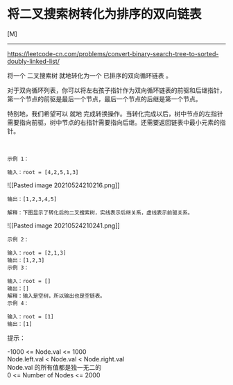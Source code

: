 # 将二叉搜索树转化为排序的双向链表

[M]

---

https://leetcode-cn.com/problems/convert-binary-search-tree-to-sorted-doubly-linked-list/


将一个 二叉搜索树 就地转化为一个 已排序的双向循环链表 。

对于双向循环列表，你可以将左右孩子指针作为双向循环链表的前驱和后继指针，第一个节点的前驱是最后一个节点，最后一个节点的后继是第一个节点。

特别地，我们希望可以 就地 完成转换操作。当转化完成以后，树中节点的左指针需要指向前驱，树中节点的右指针需要指向后继。还需要返回链表中最小元素的指针。

 
```
示例 1：

输入：root = [4,2,5,1,3] 
```
![[Pasted image 20210524210216.png]]
```
输出：[1,2,3,4,5]

解释：下图显示了转化后的二叉搜索树，实线表示后继关系，虚线表示前驱关系。
```

![[Pasted image 20210524210241.png]]


```
示例 2：

输入：root = [2,1,3]
输出：[1,2,3]
示例 3：

输入：root = []
输出：[]
解释：输入是空树，所以输出也是空链表。
示例 4：

输入：root = [1]
输出：[1]
```

提示：

-1000 <= Node.val <= 1000  
Node.left.val < Node.val < Node.right.val   
Node.val 的所有值都是独一无二的   
0 <= Number of Nodes <= 2000   
